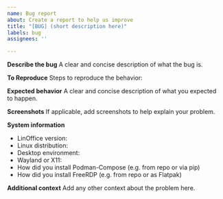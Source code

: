 ```yaml
---
name: Bug report
about: Create a report to help us improve
title: "[BUG] (short description here)"
labels: bug
assignees: ''

---
```


**Describe the bug**
A clear and concise description of what the bug is.

**To Reproduce**
Steps to reproduce the behavior:


**Expected behavior**
A clear and concise description of what you expected to happen.

**Screenshots**
If applicable, add screenshots to help explain your problem.

**System information**
- LinOffice version:
- Linux distribution:
- Desktop environment:
- Wayland or X11:
- How did you install Podman-Compose (e.g. from repo or via pip)
- How did you install FreeRDP (e.g. from repo or as Flatpak)

**Additional context**
Add any other context about the problem here.
